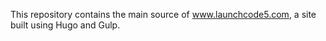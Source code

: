 This repository contains the main source of www.launchcode5.com, a site built using Hugo and Gulp.

